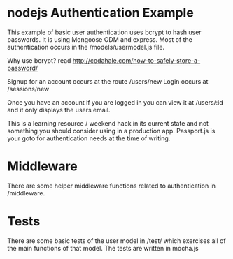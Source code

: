 nodejs Authentication Example
===============================

This example of basic user authentication uses bcrypt to hash user passwords. It is using Mongoose ODM and express. Most of the authentication occurs in the /models/usermodel.js file.

Why use bcrypt? read http://codahale.com/how-to-safely-store-a-password/

Signup for an account occurs at the route /users/new 
Login occurs at /sessions/new

Once you have an account if you are logged in you can view it at /users/:id and it only displays the users email.

This is a learning resource / weekend hack in its current state and not something you should consider using in a production app. Passport.js is your goto for authentication needs at the time of writing. 


Middleware
===================
There are some helper middleware functions related to authentication in /middleware. 

Tests
========================
There are some basic tests of the user model in /test/ which exercises all of the main functions of that model. The tests are written in mocha.js